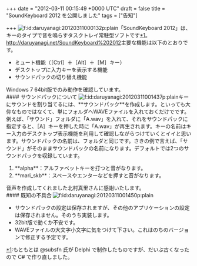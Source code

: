 
+++
date = "2012-03-11 00:15:49 +0000 UTC"
draft = false
title = "SoundKeyboard 2012 を公開しました"
tags = ["告知"]

+++
<img src="http://cdn-ak.f.st-hatena.com/images/fotolife/d/daruyanagi/20120311/20120311000132.png" alt="f:id:daruyanagi:20120311000132p:plain" title="f:id:daruyanagi:20120311000132p:plain" class="hatena-fotolife"/>「SoundKeyboard 2012」は、キーのタイプで音を鳴らすタスクトレイ常駐型ソフトです<a href="#f1" name="fn1" title="もともとは @subsfn 氏が Delphi で制作したものですが、だいぶ古くなったので C# で作り直しました。">*1</a>。<a href="http://daruyanagi.net/SoundKeyboard%202012">http://daruyanagi.net/SoundKeyboard%202012</a>主要な機能は以下のとおりです。

<ul>
<li>ミュート機能（［Ctrl］＋［Alt］＋［M］キー）</li>
<li>デスクトップに入力キーを表示する機能</li>
<li>サウンドパックの切り替え機能</li>
</ul>Windows 7 64bit版でのみ動作を確認しています。

<div class="section">
    #### サウンドパックについて
    <img src="http://cdn-ak.f.st-hatena.com/images/fotolife/d/daruyanagi/20120311/20120311001437.png" alt="f:id:daruyanagi:20120311001437p:plain" title="f:id:daruyanagi:20120311001437p:plain" class="hatena-fotolife"/>キーにサウンドを割り当てるには、**サウンドパック**を作成します。といっても大仰なものではなくて、単にフォルダへWAVEファイルを入れておくだけでです。例えば、「サウンド」フォルダに「A.wav」を入れて、それをサウンドパックに指定すると、［A］キーを押した時に「A.wav」が再生されます。キーの名前はキー入力のデスクトップ表示機能を利用して確認しながらつけていくとイイと思います。サウンドパックの名前は、フォルダと同じです。さきの例で言えば、「サウンド」がそのままサウンドパックの名前になります。デフォルトでは2つのサウンドパックを収録しています。

<ol>
<li>**alpha**：アルファベットキーを打つと音がなります。</li>
<li>**mari_skb**：スペースやエンターなどを押すと音がなります。</li>
</ol>音声を作成してくれました北村真里さんに感謝いたします。

</div>
<div class="section">
    #### 既知の不具合
    <img src="http://cdn-ak.f.st-hatena.com/images/fotolife/d/daruyanagi/20120311/20120311001450.png" alt="f:id:daruyanagi:20120311001450p:plain" title="f:id:daruyanagi:20120311001450p:plain" class="hatena-fotolife"/>

<ul>
<li>サウンドパックの設定は保存されますが、その他のアプリケーションの設定は保存されません。そのうち実装します。</li>
<li>32bit版で動くか不安です。</li>
<li>WAVEファイルの大文字小文字に気をつけて下さい。これはのちのバージョンで修正する予定です。</li>
</ul>
</div><div class="footnote">
<a href="#fn1" name="f1" class="footnote-number">*1</a><span class="footnote-delimiter">:</span><span class="footnote-text">もともとは @subsfn 氏が Delphi で制作したものですが、だいぶ古くなったので C# で作り直しました。</span>
</div>

